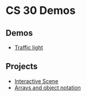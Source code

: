 # CS 30 Demos

## Demos
- [Traffic light](/demo%20traffic%20light%20github/index.html)

## Projects
- [Interactive Scene](/interactive%20scene/)
- [Arrays and object notation](/yourcards/index.html)


